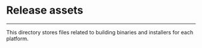 # Release assets

-----

This directory stores files related to building binaries and installers for each platform.
